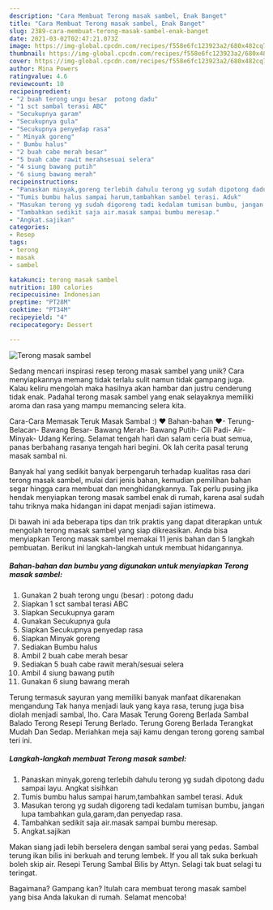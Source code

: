 ```yaml
---
description: "Cara Membuat Terong masak sambel, Enak Banget"
title: "Cara Membuat Terong masak sambel, Enak Banget"
slug: 2389-cara-membuat-terong-masak-sambel-enak-banget
date: 2021-03-02T02:47:21.073Z
image: https://img-global.cpcdn.com/recipes/f558e6fc123923a2/680x482cq70/terong-masak-sambel-foto-resep-utama.jpg
thumbnail: https://img-global.cpcdn.com/recipes/f558e6fc123923a2/680x482cq70/terong-masak-sambel-foto-resep-utama.jpg
cover: https://img-global.cpcdn.com/recipes/f558e6fc123923a2/680x482cq70/terong-masak-sambel-foto-resep-utama.jpg
author: Mina Powers
ratingvalue: 4.6
reviewcount: 10
recipeingredient:
- "2 buah terong ungu besar  potong dadu"
- "1 sct sambal terasi ABC"
- "Secukupnya garam"
- "Secukupnya gula"
- "Secukupnya penyedap rasa"
- " Minyak goreng"
- " Bumbu halus"
- "2 buah cabe merah besar"
- "5 buah cabe rawit merahsesuai selera"
- "4 siung bawang putih"
- "6 siung bawang merah"
recipeinstructions:
- "Panaskan minyak,goreng terlebih dahulu terong yg sudah dipotong dadu sampai layu. Angkat sisihkan"
- "Tumis bumbu halus sampai harum,tambahkan sambel terasi. Aduk"
- "Masukan terong yg sudah digoreng tadi kedalam tumisan bumbu, jangan lupa tambahkan gula,garam,dan penyedap rasa."
- "Tambahkan sedikit saja air.masak sampai bumbu meresap."
- "Angkat.sajikan"
categories:
- Resep
tags:
- terong
- masak
- sambel

katakunci: terong masak sambel 
nutrition: 180 calories
recipecuisine: Indonesian
preptime: "PT28M"
cooktime: "PT34M"
recipeyield: "4"
recipecategory: Dessert

---
```



![Terong masak sambel](https://img-global.cpcdn.com/recipes/f558e6fc123923a2/680x482cq70/terong-masak-sambel-foto-resep-utama.jpg)

Sedang mencari inspirasi resep terong masak sambel yang unik? Cara menyiapkannya memang tidak terlalu sulit namun tidak gampang juga. Kalau keliru mengolah maka hasilnya akan hambar dan justru cenderung tidak enak. Padahal terong masak sambel yang enak selayaknya memiliki aroma dan rasa yang mampu memancing selera kita.

Cara-Cara Memasak Teruk Masak Sambal :) ❤ Bahan-bahan ❤- Terung- Belacan- Bawang Besar- Bawang Merah- Bawang Putih- Cili Padi- Air- Minyak- Udang Kering. Selamat tengah hari dan salam ceria buat semua, panas berbahang rasanya tengah hari begini. Ok lah cerita pasal terung masak sambal ni.

Banyak hal yang sedikit banyak berpengaruh terhadap kualitas rasa dari terong masak sambel, mulai dari jenis bahan, kemudian pemilihan bahan segar hingga cara membuat dan menghidangkannya. Tak perlu pusing jika hendak menyiapkan terong masak sambel enak di rumah, karena asal sudah tahu triknya maka hidangan ini dapat menjadi sajian istimewa.


Di bawah ini ada beberapa tips dan trik praktis yang dapat diterapkan untuk mengolah terong masak sambel yang siap dikreasikan. Anda bisa menyiapkan Terong masak sambel memakai 11 jenis bahan dan 5 langkah pembuatan. Berikut ini langkah-langkah untuk membuat hidangannya.

<!--inarticleads1-->

##### Bahan-bahan dan bumbu yang digunakan untuk menyiapkan Terong masak sambel:

1. Gunakan 2 buah terong ungu (besar) : potong dadu
1. Siapkan 1 sct sambal terasi ABC
1. Siapkan Secukupnya garam
1. Gunakan Secukupnya gula
1. Siapkan Secukupnya penyedap rasa
1. Siapkan  Minyak goreng
1. Sediakan  Bumbu halus
1. Ambil 2 buah cabe merah besar
1. Sediakan 5 buah cabe rawit merah/sesuai selera
1. Ambil 4 siung bawang putih
1. Gunakan 6 siung bawang merah


Terung termasuk sayuran yang memiliki banyak manfaat dikarenakan mengandung Tak hanya menjadi lauk yang kaya rasa, terung juga bisa diolah menjadi sambal, lho. Cara Masak Terung Goreng Berlada Sambal Balado Terong Resepi Terung Berlado. Terung Goreng Berlada Terangkat Mudah Dan Sedap. Meriahkan meja saji kamu dengan terong goreng sambal teri ini. 

<!--inarticleads2-->

##### Langkah-langkah membuat Terong masak sambel:

1. Panaskan minyak,goreng terlebih dahulu terong yg sudah dipotong dadu sampai layu. Angkat sisihkan
1. Tumis bumbu halus sampai harum,tambahkan sambel terasi. Aduk
1. Masukan terong yg sudah digoreng tadi kedalam tumisan bumbu, jangan lupa tambahkan gula,garam,dan penyedap rasa.
1. Tambahkan sedikit saja air.masak sampai bumbu meresap.
1. Angkat.sajikan


Makan siang jadi lebih berselera dengan sambal serai yang pedas. Sambal terung ikan bilis ini berkuah and terung lembek. If you all tak suka berkuah boleh skip air. Resepi Terung Sambal Bilis by Attyn. Selagi tak buat selagi tu teringat. 

Bagaimana? Gampang kan? Itulah cara membuat terong masak sambel yang bisa Anda lakukan di rumah. Selamat mencoba!
